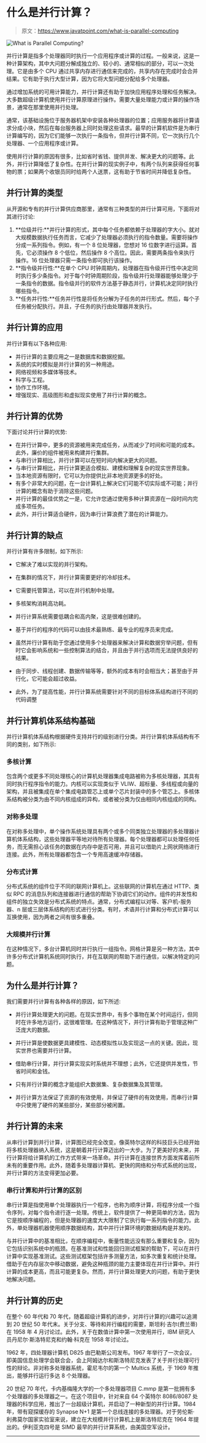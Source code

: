 # 什么是并行计算？

> 原文：<https://www.javatpoint.com/what-is-parallel-computing>

![What is Parallel Computing?](img/a045dce4eb4e7143f5b2a900c0266b67.png)

并行计算是指多个处理器同时执行一个应用程序或计算的过程。一般来说，这是一种计算架构，其中大问题分解成独立的、较小的、通常相似的部分，可以一次处理。它是由多个 CPU 通过共享内存进行通信来完成的，共享内存在完成时会合并结果。它有助于执行大型计算，因为它将大型问题分配给多个处理器。

通过增加系统的可用计算能力，并行计算还有助于加快应用程序处理和任务解决。大多数超级计算机使用并行计算原理进行操作。需要大量处理能力或计算的操作场景，通常在那里使用并行处理。

通常，该基础设施位于服务器机架中安装各种处理器的位置；应用服务器将计算请求分成小块，然后在每台服务器上同时处理这些请求。最早的计算机软件是为串行计算编写的，因为它们能够一次执行一条指令，但并行计算不同，它一次执行几个处理器、一个应用程序或计算。

使用并行计算的原因有很多，比如省时省钱、提供并发、解决更大的问题等。此外，并行计算降低了复杂性。在并行计算的现实例子中，有两个队列来获得任何事物的票；如果两个收银员同时给两个人送票，这有助于节省时间并降低复杂性。

## 并行计算的类型

从开源和专有的并行计算供应商那里，通常有三种类型的并行计算可用，下面将对其进行讨论:

1.  **位级并行:**并行计算的形式，其中每个任务都依赖于处理器的字大小。就对大规模数据执行任务而言，它减少了处理器必须执行的指令数量。需要将操作分成一系列指令。例如，有一个 8 位处理器，您想对 16 位数字进行运算。首先，它必须操作 8 个低位，然后操作 8 个高位。因此，需要两条指令来执行操作。16 位处理器只需一条指令即可执行该操作。
2.  **指令级并行性:**在单个 CPU 时钟周期内，处理器在指令级并行性中决定同时执行多少条指令。对于每个时钟周期阶段，指令级并行处理器能够处理少于一条指令的数据。指令级并行的软件方法基于静态并行，计算机决定同时执行哪些指令。
3.  **任务并行性:**任务并行性是将任务分解为子任务的并行形式。然后，每个子任务被分配执行。并且，子任务的执行由处理器并发执行。

## 并行计算的应用

并行计算有以下各种应用:

*   并行计算的主要应用之一是数据库和数据挖掘。
*   系统的实时模拟是并行计算的另一种用途。
*   网络视频和多媒体等技术。
*   科学与工程。
*   协作工作环境。
*   增强现实、高级图形和虚拟现实使用了并行计算的概念。

## 并行计算的优势

下面讨论并行计算的优势:

*   在并行计算中，更多的资源被用来完成任务，从而减少了时间和可能的成本。此外，廉价的组件被用来构建并行集群。
*   与串行计算相比，并行计算可以在短时间内解决更大的问题。
*   与串行计算相比，并行计算更适合模拟、建模和理解复杂的现实世界现象。
*   当本地资源有限时，它可以为你提供比非本地资源更多的好处。
*   有多个非常大的问题，在一台计算机上解决它们可能不切实际或不可能；并行计算的概念有助于消除这些问题。
*   并行计算的最佳优势之一是，它允许您通过使用多种计算资源在一段时间内完成多项任务。
*   此外，并行计算适合硬件，因为串行计算浪费了潜在的计算能力。

## 并行计算的缺点

并行计算有许多限制，如下所示:

*   它解决了难以实现的并行架构。
*   在集群的情况下，并行计算需要更好的冷却技术。
*   它需要托管算法，可以在并行机制中处理。
*   多核架构消耗高功耗。
*   并行计算系统需要低耦合和高内聚，这是很难创建的。
*   基于并行的程序的代码可以由技术最熟练、最专业的程序员来完成。

*   虽然并行计算有助于您通过使用多个处理器来解决计算和数据穷举问题，但有时它会影响系统和一些控制算法的结合，并且由于并行选项而无法提供良好的结果。
*   由于同步、线程创建、数据传输等等，额外的成本有时会相当大；甚至由于并行化，它可能会超过收益。
*   此外，为了提高性能，并行计算系统需要针对不同的目标体系结构进行不同的代码调整

## 并行计算机体系结构基础

并行计算机体系结构根据硬件支持并行的级别进行分类。并行计算机体系结构有不同的类别，如下所示:

### 多核计算

包含两个或更多不同处理核心的计算机处理器集成电路被称为多核处理器，其具有同时执行程序指令的能力。内核可以实现类似于 VLIW、超标量、多线程或向量的架构，并且被集成在单个集成电路管芯上或单个芯片封装中的多个管芯上。多核体系结构被分类为由不同内核组成的异构，或者被分类为仅由相同内核组成的同构。

### 对称多处理

在对称多处理中，单个操作系统处理具有两个或多个同类独立处理器的多处理器计算机体系结构，这些处理器平等地对待所有处理器。每个处理器都可以处理任何任务，而无需担心该任务的数据在内存中是否可用，并且可以借助片上网状网络进行连接。此外，所有处理器都包含一个专用高速缓冲存储器。

### 分布式计算

分布式系统的组件位于不同的联网计算机上。这些联网的计算机在通过 HTTP、类似 RPC 的消息队列和连接器进行通信的帮助下协调它们的动作。组件的并发性和组件的独立失效是分布式系统的特点。通常，分布式编程以对等、客户机-服务器、n 层或三层体系结构的形式进行分类。有时，术语并行计算和分布式计算可以互换使用，因为两者之间有很多重叠。

### 大规模并行计算

在这种情况下，多台计算机同时并行执行一组指令。网格计算是另一种方法，其中许多分布式计算机系统同时执行，并在互联网的帮助下进行通信，以解决特定的问题。

## 为什么是并行计算？

我们需要并行计算有各种各样的原因，如下所述:

*   并行计算处理更大的问题。在现实世界中，有多个事物在某个时间运行，但同时在许多地方运行，这很难管理。在这种情况下，并行计算有助于管理这种广泛庞大的数据。
*   并行计算是使数据更具建模性、动态模拟性以及实现这一点的关键。因此，现实世界也需要并行计算。
*   借助串行计算，并行计算实现实时系统并不理想；此外，它还提供并发性，节省时间和金钱。
*   只有并行计算的概念才能组织大数据集、复杂数据集及其管理。

*   并行计算方法保证了资源的有效使用，并保证了硬件的有效使用，而串行计算中只使用了硬件的某些部分，某些部分被闲置。

## 并行计算的未来

从串行计算到并行计算，计算图已经完全改变。像英特尔这样的科技巨头已经开始将多核处理器纳入系统，这是朝着并行计算迈出的一大步。为了更美好的未来，并行计算将给计算机的工作方式带来一场革命。并行计算在连接世界方面发挥着前所未有的重要作用。此外，随着多处理器计算机、更快的网络和分布式系统的出现，并行计算的方法变得更加必要。

### 串行计算和并行计算的区别

串行计算是指使用单个处理器执行一个程序，也称为顺序计算，将程序分成一个指令序列，对每个指令进行逐一处理。传统上，软件提供了一种更简单的方法，因为它是按顺序编程的，但是处理器的速度大大限制了它执行每一系列指令的能力。此外，单处理器机器使用顺序数据结构，其中并行计算环境的数据结构是并发的。

与并行计算中的基准相比，在顺序编程中，衡量性能远没有那么重要和复杂，因为它包括识别系统中的瓶颈。在基准测试和性能回归测试框架的帮助下，可以在并行计算中实现基准测试。这些测试框架包括许多测量方法，如多次重复和统计处理。借助于在内存层次中移动数据，避免这种瓶颈的能力主要体现在并行计算中。并行计算的成本更高，而且可能更复杂。然而，并行计算处理更大的问题，有助于更快地解决问题。

## 并行计算的历史

在整个 60 年代和 70 年代，随着超级计算机的进步，对并行计算的兴趣可以追溯到 20 世纪 50 年代末。关于分支、等待和并行编程的需要，斯坦利·吉尔(费兰蒂)在 1958 年 4 月讨论过。此外，关于在数值计算中第一次使用并行，IBM 研究人员丹尼尔·斯洛特尼克和约翰·科克在 1958 年讨论过。

1962 年，四处理器计算机 D825 由巴勒斯公司发布。1967 年举行了一次会议，即美国信息处理学会联合会，会上阿姆达尔和斯洛特尼克发表了关于并行处理可行性的辩论。非对称多处理器系统，霍尼韦尔的第一个 Multics 系统，于 1969 年推出，能够并行运行多达 8 个处理器。

20 世纪 70 年代，卡内基梅隆大学的一个多处理器项目 C.mmp 是第一批拥有多个处理器的多处理器之一。在这个项目中，针对来自 64 个英特尔 8086/8087 处理器的科学应用，推出了一台超级计算机，并启动了一种新型的并行计算。1984 年，带有窥探缓存的 Synapse N+1 是第一个总线连接的多处理器。对于劳伦斯·利弗莫尔国家实验室来说，建立在大规模并行计算机上是斯洛特尼克在 1964 年提出的。伊利亚克四号是 SIMD 最早的并行计算系统，由美国空军设计。

* * *